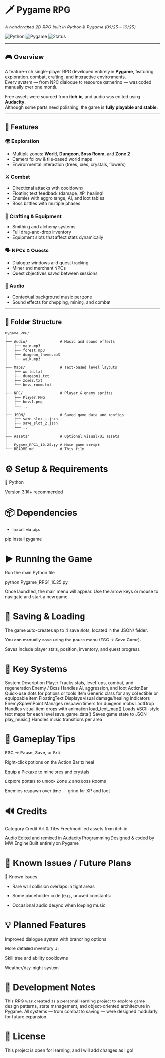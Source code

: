 # 🗡️ Pygame RPG  
*A handcrafted 2D RPG built in Python & Pygame (09/25 – 10/25)*  

![Python](https://img.shields.io/badge/Python-3.10%2B-blue?logo=python&logoColor=white)
![Pygame](https://img.shields.io/badge/Pygame-2.x-green?logo=pygame&logoColor=white)
![Status](https://img.shields.io/badge/Status-Playable-orange)

---

## 🎮 Overview
A feature-rich single-player RPG developed entirely in **Pygame**, featuring exploration, combat, crafting, and interactive environments.  
Every system — from NPC dialogue to resource gathering — was coded manually over one month.

Free assets were sourced from **itch.io**, and audio was edited using **Audacity**.  
Although some parts need polishing, the game is **fully playable and stable**.

---

## 🧭 Features

### 🌍 Exploration
- Multiple zones: **World**, **Dungeon**, **Boss Room**, and **Zone 2**
- Camera follow & tile-based world maps  
- Environmental interaction (trees, ores, crystals, flowers)

### ⚔️ Combat
- Directional attacks with cooldowns  
- Floating text feedback (damage, XP, healing)  
- Enemies with aggro range, AI, and loot tables  
- Boss battles with multiple phases  

### 🧪 Crafting & Equipment
- Smithing and alchemy systems  
- Full drag-and-drop inventory  
- Equipment slots that affect stats dynamically  

### 🗣️ NPCs & Quests
- Dialogue windows and quest tracking  
- Miner and merchant NPCs  
- Quest objectives saved between sessions  

### 🎵 Audio
- Contextual background music per zone  
- Sound effects for chopping, mining, and combat  

---

## 📁 Folder Structure

```plaintext
Pygame_RPG/
│
├── Audio/               # Music and sound effects
│   ├── main.mp3
│   ├── forest.mp3
│   ├── dungeon_theme.mp3
│   └── walk.mp3
│
├── Maps/                # Text-based level layouts
│   ├── world.txt
│   ├── dungeon1.txt
│   ├── zone2.txt
│   └── boss_room.txt
│
├── NPC/                 # Player & enemy sprites
│   ├── Player.PNG
│   ├── boss1.png
│   └── ...
│
├── JSON/                # Saved game data and configs
│   ├── save_slot_1.json
│   ├── save_slot_2.json
│   └── ...
│
├── Assets/              # Optional visual/UI assets
│
├── Pygame_RPG1_10.25.py # Main game script
└── README.md            # This file
```
# ⚙️ Setup & Requirements
🐍 Python

Version 3.10+ recommended

# 📦 Dependencies

- Install via pip:

pip install pygame

# ▶️ Running the Game

Run the main Python file:

python Pygame_RPG1_10.25.py


Once launched, the main menu will appear.
Use the arrow keys or mouse to navigate and start a new game.

# 💾 Saving & Loading

The game auto-creates up to 4 save slots, located in the JSON/ folder.

You can manually save using the pause menu (ESC → Save Game).

Saves include player stats, position, inventory, and quest progress.

# 🧱 Key Systems
System	Description
Player	Tracks stats, level-ups, combat, and regeneration
Enemy / Boss	Handles AI, aggression, and loot
ActionBar	Quick-use slots for potions or tools
Item	Generic class for any collectible or equippable item
FloatingText	Displays visual damage/healing indicators
EnemySpawnPoint	Manages respawn timers for dungeon mobs
LootDrop	Handles visual item drops with animation
load_text_map()	Loads ASCII-style text maps for each level
save_game_data()	Saves game state to JSON
play_music()	Handles music transitions per area
#
# 🎨 Gameplay Tips

ESC → Pause, Save, or Exit

Right-click potions on the Action Bar to heal

Equip a Pickaxe to mine ores and crystals

Explore portals to unlock Zone 2 and Boss Rooms

Enemies respawn over time — grind for XP and loot

# 🔊 Credits
Category	Credit
Art & Tiles	Free/modified assets from itch.io

Audio	Edited and remixed in Audacity
Programming	Designed & coded by MW
Engine	Built entirely on Pygame
#
# 🚧 Known Issues / Future Plans
🔧 Known Issues

- Rare wall collision overlaps in tight areas

- Some placeholder code (e.g., unused constants)

- Occasional audio desync when looping music

# 💡 Planned Features

Improved dialogue system with branching options

More detailed inventory UI

Skill tree and ability cooldowns

Weather/day-night system

# 🏁 Development Notes

This RPG was created as a personal learning project to explore game design patterns, state management, and object-oriented architecture in Pygame.
All systems — from combat to saving — were designed modularly for future expansion.

# 🐉 License

This project is open for learning, and I will add changes as I go!
